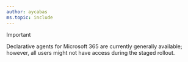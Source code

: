 ```yaml
---
author: aycabas
ms.topic: include
---
```


<!-- markdownlint-disable MD041-->

> [!IMPORTANT]
> Declarative agents for Microsoft 365 are currently generally available; however, all users might not have access during the staged rollout.
